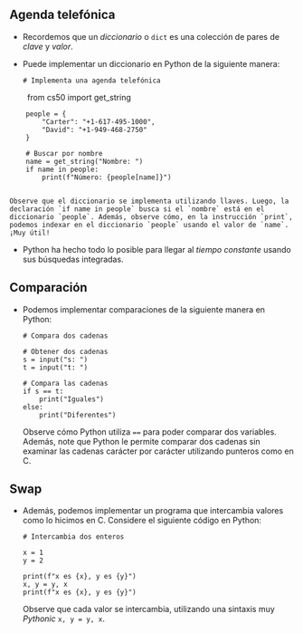 Agenda telefónica
-----------------

*   Recordemos que un _diccionario_ o `dict` es una colección de pares de _clave_ y _valor_.
*   Puede implementar un diccionario en Python de la siguiente manera:

        # Implementa una agenda telefónica
        from cs50 import get_string
        
        people = {
            "Carter": "+1-617-495-1000",
            "David": "+1-949-468-2750"
        }
        
        # Buscar por nombre
        name = get_string("Nombre: ")
        if name in people:
            print(f"Número: {people[name]}")
        
    
    Observe que el diccionario se implementa utilizando llaves. Luego, la declaración `if name in people` busca si el `nombre` está en el diccionario `people`. Además, observe cómo, en la instrucción `print`, podemos indexar en el diccionario `people` usando el valor de `name`. ¡Muy útil!
    
*   Python ha hecho todo lo posible para llegar al _tiempo constante_ usando sus búsquedas integradas.

Comparación
-----------

*   Podemos implementar comparaciones de la siguiente manera en Python:
    
        # Compara dos cadenas
        
        # Obtener dos cadenas
        s = input("s: ")
        t = input("t: ")
        
        # Compara las cadenas
        if s == t:
            print("Iguales")
        else:
            print("Diferentes")
        
    
    Observe cómo Python utiliza `==` para poder comparar dos variables. Además, note que Python le permite comparar dos cadenas sin examinar las cadenas carácter por carácter utilizando punteros como en C.
    

Swap
----

*   Además, podemos implementar un programa que intercambia valores como lo hicimos en C. Considere el siguiente código en Python:
    
        # Intercambia dos enteros
        
        x = 1
        y = 2
        
        print(f"x es {x}, y es {y}")
        x, y = y, x
        print(f"x es {x}, y es {y}")
        
    
    Observe que cada valor se intercambia, utilizando una sintaxis muy _Pythonic_ `x, y = y, x`.